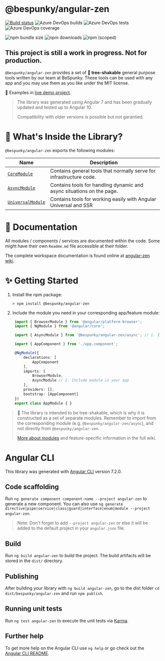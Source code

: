 # @bespunky/angular-zen

[![Build status](https://dev.azure.com/BeSpunky/Libraries/_apis/build/status/angular-zen/Build%20angular-zen)](https://dev.azure.com/BeSpunky/Libraries/_build/latest?definitionId=29)
![Azure DevOps builds](https://img.shields.io/azure-devops/build/bespunky/bebdc696-fbbf-4816-9247-9d1311da59bc/29?style=flat-square)
![Azure DevOps tests](https://img.shields.io/azure-devops/tests/BeSpunky/bebdc696-fbbf-4816-9247-9d1311da59bc/29?style=flat-square)
![Azure DevOps coverage](https://img.shields.io/azure-devops/coverage/BeSpunky/bebdc696-fbbf-4816-9247-9d1311da59bc/29?style=flat-square)

![npm bundle size](https://img.shields.io/bundlephobia/min/@bespunky/angular-zen.svg?style=flat-square)
![npm downloads](https://img.shields.io/npm/dm/@bespunky/angular-zen.svg?style=flat-square)
![npm (scoped)](https://img.shields.io/npm/v/@bespunky/angular-zen.svg?style=flat-square)

## This project is still a work in progress. **Not for production**.
`@bespunky/angular-zen` provides a set of **🌳 tree-shakable** general purpose tools written by our team at BeSpunky.
These tools can be used with any app and you may use them as you like under the MIT license.

🙌 Examples in [live demo project](https://bs-angular-zen-demo.firebaseapp.com).  
  
> The library was generated using Angular 7 and has been gradually updated and tested up to Angular 10.
>
> Compatibility with older versions is possible but not garantied.


# 🎁 What's Inside the Library?
`@bespunky/angular-zen` exports the following modules:

| Name | Description |
| ---  | ---         |
| [`CoreModule`](https://dev.azure.com/BeSpunky/Libraries/_wiki/wikis/angular-zen?pagePath=%2FModules%2FCoreModule&wikiVersion=GBmaster) | Contains general tools that normally serve for infrastructure code. |
| [`AsyncModule`](https://dev.azure.com/BeSpunky/Libraries/_wiki/wikis/angular-zen?pagePath=%2FModules%2FAsyncModule&wikiVersion=GBmaster) | Contains tools for handling dynamic and async situations on the page.    |
| [`UniversalModule`](https://dev.azure.com/BeSpunky/Libraries/_wiki/wikis/angular-zen?pagePath=%2FModules%2FUniversalModule&wikiVersion=GBmaster) | Contains tools for working easily with Angular Universal and SSR |

# 📖 Documentation

All modules / components / services are documented within the code. Some might have their own `Readme.md` file accessible at their folder.

The complete workspace documentation is found online at [angular-zen wiki](https://dev.azure.com/BeSpunky/Libraries/_wiki/wikis/angular-zen/Wiki-Home).

# ✨ Getting Started
1. Install the npm package:
   
   `> npm install @bespunky/angular-zen`

2. Include the module you need in your corresponding app/feature module:
   
   ```typescript
    import { BrowserModule } from '@angular/platform-browser';
    import { NgModule } from '@angular/core';

    import { AsyncModule } from '@bespunky/angular-zen/async'; // 1. Import module

    import { AppComponent } from './app.component';

    @NgModule({
        declarations: [
            AppComponent
        ],
        imports: [
            BrowserModule,
            AsyncModule // 2. Include module in your app
        ],
        providers: [], 
        bootstrap: [AppComponent]
    })
    export class AppModule { }
   ```

> 🌳 The library is intended to be tree-shakable, which is why it is constructed as a set of separate modules. Remember to import from the corresponding module (e.g. `@bespunky/angular-zen/async`), and not directly from `@bespunky/angular-zen`.
>
> [More about modules](https://dev.azure.com/BeSpunky/Libraries/_wiki/wikis/angular-zen/132/Modules) and feature-specific information in the full wiki.

# Angular CLI

This library was generated with [Angular CLI](https://github.com/angular/angular-cli) version 7.2.0.

## Code scaffolding

Run `ng generate component component-name --project angular-zen` to generate a new component. You can also use `ng generate directive|pipe|service|class|guard|interface|enum|module --project angular-zen`.
> Note: Don't forget to add `--project angular-zen` or else it will be added to the default project in your `angular.json` file. 

## Build

Run `ng build angular-zen` to build the project. The build artifacts will be stored in the `dist/` directory.

## Publishing

After building your library with `ng build angular-zen`, go to the dist folder `cd dist/bespunky/angular-zen` and run `npm publish`.

## Running unit tests

Run `ng test angular-zen` to execute the unit tests via [Karma](https://karma-runner.github.io).

## Further help

To get more help on the Angular CLI use `ng help` or go check out the [Angular CLI README](https://github.com/angular/angular-cli/blob/master/README.md).
